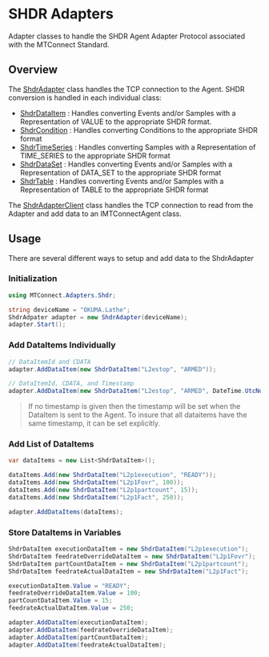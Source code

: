 # SHDR Adapters
Adapter classes to handle the SHDR Agent Adapter Protocol associated with the MTConnect Standard.

## Overview
The [ShdrAdapter](ShdrAdapter.cs) class handles the TCP connection to the Agent. SHDR conversion is handled in each individual class:
- [ShdrDataItem](ShdrDataItem.cs) : Handles converting Events and/or Samples with a Representation of VALUE to the appropriate SHDR format.
- [ShdrCondition](ShdrCondition.cs) : Handles converting Conditions to the appropriate SHDR format 
- [ShdrTimeSeries](ShdrTimeSeries.cs) : Handles converting Samples with a Representation of TIME_SERIES to the appropriate SHDR format
- [ShdrDataSet](ShdrDataSet.cs) : Handles converting Events and/or Samples with a Representation of DATA_SET to the appropriate SHDR format
- [ShdrTable](ShdrTable.cs) : Handles converting Events and/or Samples with a Representation of TABLE to the appropriate SHDR format

The [ShdrAdapterClient](ShdrAdapterClient.cs) class handles the TCP connection to read from the Adapter and add data to an IMTConnectAgent class.

## Usage
There are several different ways to setup and add data to the ShdrAdapter

### Initialization
```c#
using MTConnect.Adapters.Shdr;

string deviceName = "OKUMA.Lathe";
ShdrAdpater adapter = new ShdrAdapter(deviceName);
adapter.Start();
```

### Add DataItems Individually
```c#
// DataItemId and CDATA
adapter.AddDataItem(new ShdrDataItem("L2estop", "ARMED"));

// DataItemId, CDATA, and Timestamp
adapter.AddDataItem(new ShdrDataItem("L2estop", "ARMED", DateTime.UtcNow));
```
> If no timestamp is given then the timestamp will be set when the DataItem is sent to the Agent. To insure that all dataitems have the same timestamp, it can be set explicitly.

### Add List of DataItems
```c#
var dataItems = new List<ShdrDataItem>();

dataItems.Add(new ShdrDataItem("L2p1execution", "READY"));
dataItems.Add(new ShdrDataItem("L2p1Fovr", 100));
dataItems.Add(new ShdrDataItem("L2p1partcount", 15));
dataItems.Add(new ShdrDataItem("L2p1Fact", 250));

adapter.AddDataItems(dataItems);
```

### Store DataItems in Variables
```c#
ShdrDataItem executionDataItem = new ShdrDataItem("L2p1execution");
ShdrDataItem feedrateOverrideDataItem = new ShdrDataItem("L2p1Fovr");
ShdrDataItem partCountDataItem = new ShdrDataItem("L2p1partcount");
ShdrDataItem feedrateActualDataItem = new ShdrDataItem("L2p1Fact");

executionDataItem.Value = "READY";
feedrateOverrideDataItem.Value = 100;
partCountDataItem.Value = 15;
feedrateActualDataItem.Value = 250;

adapter.AddDataItem(executionDataItem);
adapter.AddDataItem(feedrateOverrideDataItem);
adapter.AddDataItem(partCountDataItem);
adapter.AddDataItem(feedrateActualDataItem);
```
